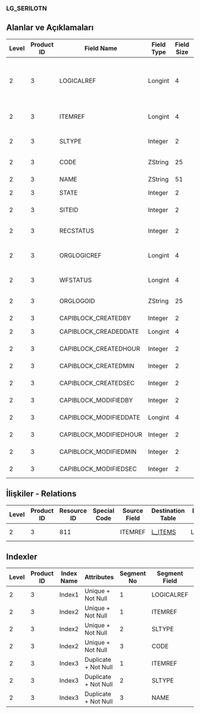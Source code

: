 ### LG_SERILOTN

## Alanlar ve Açıklamaları

**Level**|**Product ID**|**Field Name**|**Field Type**|**Field Size**|**Field Offset**|**Türkçe Açıklama**|**Expression**
-----|-----|-----|-----|-----|-----|-----|-----
2|3|LOGICALREF|Longint|4|0|Malzeme Lot/Seri Numarası Bilgisi Log. Ref.|Item Lot / Serial Number Information Logical Reference
2|3|ITEMREF|Longint|4|4|Malzeme Kartı Referansı|Item Card Reference
2|3|SLTYPE|Integer|2|8|Lot / Seri Türü; 1 Seri; 2 Lot|Lot / Serial Type ;1 Serial;2 Lot
2|3|CODE|ZString|25|10|Lot / Seri Kodu|Lot / Serial Code
2|3|NAME|ZString|51|35|Lot / Seri Açıklaması|Lot / Serial Description
2|3|STATE|Integer|2|86|Durumu|Status
2|3|SITEID|Integer|2|88|Veri Merkezi|Data Processing Site
2|3|RECSTATUS|Integer|2|90|Kayıt Durumu|Record Status
2|3|ORGLOGICREF|Longint|4|92|Orijinal Kayıt Log. Ref.|Original Record Logical Reference
2|3|WFSTATUS|Longint|4|96|Kullanımda Değil|Not In Use
2|3|ORGLOGOID|ZString|25|100|Veri Merkezi|Data Processing Site
2|3|CAPIBLOCK_CREATEDBY|Integer|2|125|Oluşturan|Created By
2|3|CAPIBLOCK_CREADEDDATE|Longint|4|127|Oluşturulma Tarihi|Created Date
2|3|CAPIBLOCK_CREATEDHOUR|Integer|2|131|Oluşturulma Saati|Created Hour
2|3|CAPIBLOCK_CREATEDMIN|Integer|2|133|Oluşturulma Dakikası|Created Minute
2|3|CAPIBLOCK_CREATEDSEC|Integer|2|135|Oluşturulma Saniyesi|Created Second
2|3|CAPIBLOCK_MODIFIEDBY|Integer|2|137|Değiştiren|Modified By
2|3|CAPIBLOCK_MODIFIEDDATE|Longint|4|139|Değiştirilme Tarihi|Modified Date
2|3|CAPIBLOCK_MODIFIEDHOUR|Integer|2|143|Değiştirilme Saati|Modified Hour
2|3|CAPIBLOCK_MODIFIEDMIN|Integer|2|145|Değiştirilme Dakikası|Modified Minute
2|3|CAPIBLOCK_MODIFIEDSEC|Integer|2|147|Değiştirilme Saniyesi|Modified Second

## İlişkiler - Relations

**Level**|**Product ID**|**Resource ID**|**Special Code**|**Source Field**|**Destination Table**|**Destination Field**|**Relation Type**|**Extra Condition**
-----|-----|-----|-----|-----|-----|-----|-----|-----
2|3|811||ITEMREF|[L_ITEMS](../LG_ITEMS "L_ITEMS")|LOGICALREF|one-to-one|

## Indexler

**Level**|**Product ID**|**Index Name**|**Attributes**|**Segment No**|**Segment Field**|**Sense**
-----|-----|-----|-----|-----|-----|-----
2|3|Index1|Unique + Not Null|1|LOGICALREF|Ascending
2|3|Index2|Unique + Not Null|1|ITEMREF|Ascending
2|3|Index2|Unique + Not Null|2|SLTYPE|Ascending
2|3|Index2|Unique + Not Null|3|CODE|Ascending
2|3|Index3|Duplicate + Not Null|1|ITEMREF|Ascending
2|3|Index3|Duplicate + Not Null|2|SLTYPE|Ascending
2|3|Index3|Duplicate + Not Null|3|NAME|Ascending
